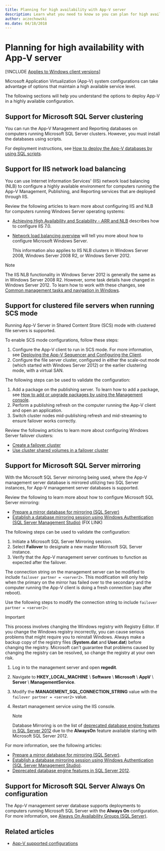 ```yaml
---
title: Planning for high availability with App-V server
description: Learn what you need to know so you can plan for high availability with Application Virtualization (App-V) server.
author: aczechowski
ms.date: 04/18/2018
---
```


# Planning for high availability with App-V server

[!INCLUDE [Applies to Windows client versions](../includes/applies-to-windows-client-versions.md)]

Microsoft Application Virtualization (App-V) system configurations can take advantage of options that maintain a high available service level.

The following sections will help you understand the options to deploy App-V in a highly available configuration.

## Support for Microsoft SQL Server clustering

You can run the App-V Management and Reporting databases on computers running Microsoft SQL Server clusters. However, you must install the databases using scripts.

For deployment instructions, see [How to deploy the App-V databases by using SQL scripts](appv-deploy-appv-databases-with-sql-scripts.md).

## Support for IIS network load balancing

You can use Internet Information Services' (IIS) network load balancing (NLB) to configure a highly available environment for computers running the App-V Management, Publishing, and Reporting services that are deployed through IIS.

Review the following articles to learn more about configuring IIS and NLB for computers running Windows Server operating systems:

* [Achieving High Availability and Scalability - ARR and NLB](/iis/extensions/configuring-application-request-routing-arr/achieving-high-availability-and-scalability-arr-and-nlb) describes how to configure IIS 7.0.

* [Network load balancing overview](/previous-versions/windows/it-pro/windows-server-2012-R2-and-2012/hh831698(v=ws.11)) will tell you more about how to configure Microsoft Windows Server.

    This information also applies to IIS NLB clusters in Windows Server 2008, Windows Server 2008 R2, or Windows Server 2012.

>[!NOTE]
>The IIS NLB functionality in Windows Server 2012 is generally the same as in Windows Server 2008 R2. However, some task details have changed in Windows Server 2012. To learn how to work with these changes, see [Common management tasks and navigation in Windows](/previous-versions/windows/it-pro/windows-server-2012-R2-and-2012/hh831491(v=ws.11)).

## Support for clustered file servers when running SCS mode

Running App-V Server in Shared Content Store (SCS) mode with clustered file servers is supported.

To enable SCS mode configurations, follow these steps:

1. Configure the App-V client to run in SCS mode. For more information, see [Deploying the App-V Sequencer and Configuring the Client](appv-deploying-the-appv-sequencer-and-client.md).
2. Configure the file server cluster, configured in either the scale-out mode (which started with Windows Server 2012) or the earlier clustering mode, with a virtual SAN.

The following steps can be used to validate the configuration:

1. Add a package on the publishing server. To learn how to add a package, see [How to add or upgrade packages by using the Management console](appv-add-or-upgrade-packages-with-the-management-console.md).
2. Perform a publishing refresh on the computer running the App-V client and open an application.
3. Switch cluster nodes mid-publishing refresh and mid-streaming to ensure failover works correctly.

Review the following articles to learn more about configuring Windows Server failover clusters:

* [Create a failover cluster](/previous-versions/windows/it-pro/windows-server-2012-R2-and-2012/dn505754(v=ws.11))
* [Use cluster shared volumes in a failover cluster](/previous-versions/windows/it-pro/windows-server-2012-R2-and-2012/jj612868(v=ws.11))

## Support for Microsoft SQL Server mirroring

 With the Microsoft SQL Server mirroring being used, where the App-V management server database is mirrored utilizing two SQL Server instances, for App-V management server databases is supported.

Review the following to learn more about how to configure Microsoft SQL Server mirroring:

* [Prepare a mirror database for mirroring (SQL Server)](/sql/database-engine/database-mirroring/prepare-a-mirror-database-for-mirroring-sql-server)
* [Establish a database mirroring session using Windows Authentication (SQL Server Management Studio)](/sql/database-engine/database-mirroring/establish-database-mirroring-session-windows-authentication) (FIX LINK)

The following steps can be used to validate the configuration:

1. Initiate a Microsoft SQL Server Mirroring session.
2. Select **Failover** to designate a new master Microsoft SQL Server instance.
3. Verify that the App-V management server continues to function as expected after the failover.

The connection string on the management server can be modified to include ```failover partner = <server2>```. This modification will only help when the primary on the mirror has failed over to the secondary and the computer running the App-V client is doing a fresh connection (say after reboot).

Use the following steps to modify the connection string to include ```failover partner = <server2>```:

>[!IMPORTANT]
>This process involves changing the Windows registry with Registry Editor. If you change the Windows registry incorrectly, you can cause serious problems that might require you to reinstall Windows. Always make a backup copy of the registry files (**System.dat** and **User.dat**) before changing the registry. Microsoft can't guarantee that problems caused by changing the registry can be resolved, so change the registry at your own risk.

1. Log in to the management server and open **regedit**.
2. Navigate to **HKEY\_LOCAL\_MACHINE** \\ **Software** \\ **Microsoft** \\ **AppV** \\ **Server** \\ **ManagementService**.
3. Modify the **MANAGEMENT\_SQL\_CONNECTION\_STRING** value with the ```failover partner = <server2>``` value.
4. Restart management service using the IIS console.

    > [!NOTE]
    > Database Mirroring is on the list of [deprecated database engine features in SQL Server 2012](/previous-versions/sql/sql-server-2012/ms143729(v=sql.110)) due to the **AlwaysOn** feature available starting with Microsoft SQL Server 2012.

For more information, see the following articles:

* [Prepare a mirror database for mirroring (SQL Server)](/sql/database-engine/database-mirroring/prepare-a-mirror-database-for-mirroring-sql-server).
* [Establish a database mirroring session using Windows Authentication (SQL Server Management Studio)](/sql/database-engine/database-mirroring/establish-database-mirroring-session-windows-authentication).
* [Deprecated database engine features in SQL Server 2012](/previous-versions/sql/sql-server-2012/ms143729(v=sql.110)).

## Support for Microsoft SQL Server Always On configuration

The App-V management server database supports deployments to computers running Microsoft SQL Server with the **Always On** configuration. For more information, see [Always On Availability Groups (SQL Server)](/sql/database-engine/availability-groups/windows/always-on-availability-groups-sql-server).

## Related articles

* [App-V supported configurations](appv-supported-configurations.md)
